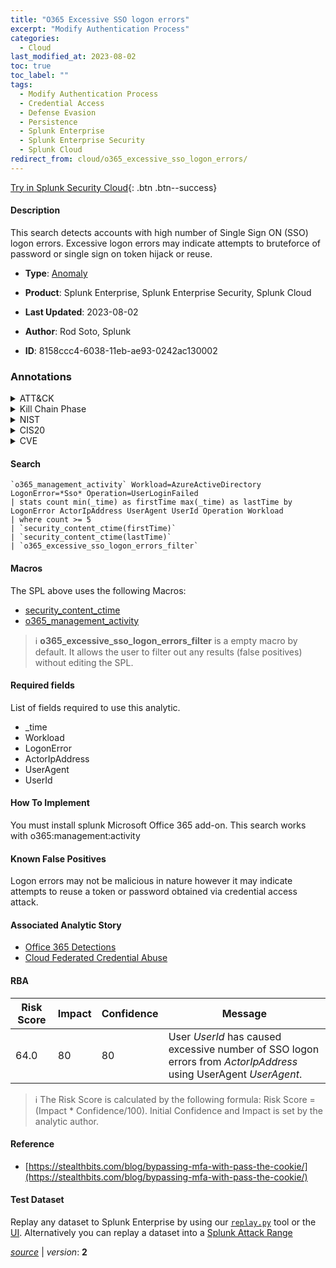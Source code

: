 ```yaml
---
title: "O365 Excessive SSO logon errors"
excerpt: "Modify Authentication Process"
categories:
  - Cloud
last_modified_at: 2023-08-02
toc: true
toc_label: ""
tags:
  - Modify Authentication Process
  - Credential Access
  - Defense Evasion
  - Persistence
  - Splunk Enterprise
  - Splunk Enterprise Security
  - Splunk Cloud
redirect_from: cloud/o365_excessive_sso_logon_errors/
---
```




[Try in Splunk Security Cloud](https://www.splunk.com/en_us/cyber-security.html){: .btn .btn--success}

#### Description

This search detects accounts with high number of Single Sign ON (SSO) logon errors. Excessive logon errors may indicate attempts to bruteforce of password or single sign on token hijack or reuse.

- **Type**: [Anomaly](https://github.com/splunk/security_content/wiki/Detection-Analytic-Types)
- **Product**: Splunk Enterprise, Splunk Enterprise Security, Splunk Cloud

- **Last Updated**: 2023-08-02
- **Author**: Rod Soto, Splunk
- **ID**: 8158ccc4-6038-11eb-ae93-0242ac130002

### Annotations
<details>
  <summary>ATT&CK</summary>

<div markdown="1">

#### [ATT&CK](https://attack.mitre.org/)

| ID          | Technique   | Tactic         |
| ----------- | ----------- |--------------- |
| [T1556](https://attack.mitre.org/techniques/T1556/) | Modify Authentication Process | Credential Access, Defense Evasion, Persistence |

</div>
</details>


<details>
  <summary>Kill Chain Phase</summary>

<div markdown="1">

* Exploitation
* Installation


</div>
</details>


<details>
  <summary>NIST</summary>

<div markdown="1">

* DE.AE



</div>
</details>

<details>
  <summary>CIS20</summary>

<div markdown="1">

* CIS 10



</div>
</details>

<details>
  <summary>CVE</summary>

<div markdown="1">


</div>
</details>


#### Search

```
`o365_management_activity` Workload=AzureActiveDirectory LogonError=*Sso* Operation=UserLoginFailed 
| stats count min(_time) as firstTime max(_time) as lastTime by LogonError ActorIpAddress UserAgent UserId Operation Workload 
| where count >= 5 
| `security_content_ctime(firstTime)` 
| `security_content_ctime(lastTime)` 
| `o365_excessive_sso_logon_errors_filter`
```

#### Macros
The SPL above uses the following Macros:
* [security_content_ctime](https://github.com/splunk/security_content/blob/develop/macros/security_content_ctime.yml)
* [o365_management_activity](https://github.com/splunk/security_content/blob/develop/macros/o365_management_activity.yml)

> :information_source:
> **o365_excessive_sso_logon_errors_filter** is a empty macro by default. It allows the user to filter out any results (false positives) without editing the SPL.



#### Required fields
List of fields required to use this analytic.
* _time
* Workload
* LogonError
* ActorIpAddress
* UserAgent
* UserId



#### How To Implement
You must install splunk Microsoft Office 365 add-on. This search works with o365:management:activity
#### Known False Positives
Logon errors may not be malicious in nature however it may indicate attempts to reuse a token or password obtained via credential access attack.

#### Associated Analytic Story
* [Office 365 Detections](/stories/office_365_detections)
* [Cloud Federated Credential Abuse](/stories/cloud_federated_credential_abuse)




#### RBA

| Risk Score  | Impact      | Confidence   | Message      |
| ----------- | ----------- |--------------|--------------|
| 64.0 | 80 | 80 | User $UserId$ has caused excessive number of SSO logon errors from $ActorIpAddress$ using UserAgent $UserAgent$. |


> :information_source:
> The Risk Score is calculated by the following formula: Risk Score = (Impact * Confidence/100). Initial Confidence and Impact is set by the analytic author.


#### Reference

* [https://stealthbits.com/blog/bypassing-mfa-with-pass-the-cookie/](https://stealthbits.com/blog/bypassing-mfa-with-pass-the-cookie/)



#### Test Dataset
Replay any dataset to Splunk Enterprise by using our [`replay.py`](https://github.com/splunk/attack_data#using-replaypy) tool or the [UI](https://github.com/splunk/attack_data#using-ui).
Alternatively you can replay a dataset into a [Splunk Attack Range](https://github.com/splunk/attack_range#replay-dumps-into-attack-range-splunk-server)




[*source*](https://github.com/splunk/security_content/tree/develop/detections/cloud/o365_excessive_sso_logon_errors.yml) \| *version*: **2**